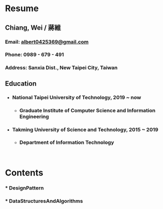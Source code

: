 Resume
=====
Chiang, Wei / 蔣維
-----
### Email: albert0425369@gmail.com
### Phone: 0989 - 679 - 491
### Address: Sanxia Dist., New Taipei City, Taiwan
Education
-----
* ### National Taipei University of Technology, 2019 ~ now
	* ### Graduate Institute of Computer Science and Information Engineering
* ### Takming University of Science and Technology, 2015 ~ 2019
	* ### Department of Information Technology
<br />

Contents
=====
### * DesignPattern
### * DataStructuresAndAlgorithms
